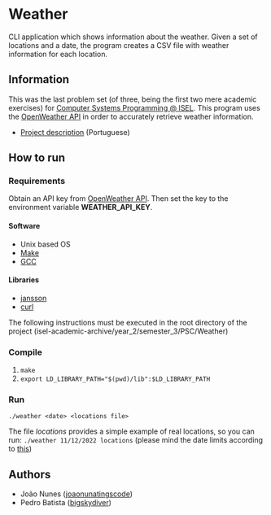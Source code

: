 # Weather

CLI application which shows information about the weather. 
Given a set of locations and a date, the program creates a CSV file with weather information for each location.

## Information

This was the last problem set (of three, being the first two mere academic exercises) for [Computer Systems Programming @ ISEL](https://www.isel.pt/en/leic/computer-systems-programming).
This program uses the [OpenWeather API](https://openweathermap.org/api) in order to accurately retrieve weather information.

- [Project description](docs/project-description.pdf) (Portuguese)

## How to run

### Requirements

Obtain an API key from [OpenWeather API](https://openweathermap.org/api). Then set the key to the environment variable **WEATHER_API_KEY**.

#### Software
- Unix based OS
- [Make](https://www.gnu.org/software/make/)
- [GCC](https://gcc.gnu.org/)

#### Libraries
- [jansson](https://github.com/akheron/jansson)
- [curl](https://curl.se/)

The following instructions must be executed in the root directory of the project (isel-academic-archive/year_2/semester_3/PSC/Weather)

### Compile
1. `make` 
2. `export LD_LIBRARY_PATH="$(pwd)/lib":$LD_LIBRARY_PATH`

### Run
`./weather <date> <locations file>` 

The file _locations_ provides a simple example of real locations, so you can run: `./weather 11/12/2022 locations` (please mind the date limits according to [this](https://openweathermap.org/api))

## Authors
- João Nunes ([joaonunatingscode](https://github.com/bigskydiver))
- Pedro Batista ([bigskydiver](https://github.com/bigskydiver))
